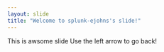```yaml
---
layout: slide
title: "Welcome to splunk-ejohns's slide!"
---
```

This is awsome slide
Use the left arrow to go back!
